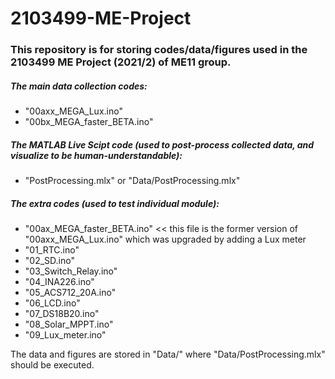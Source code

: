 # 2103499-ME-Project
### This repository is for storing codes/data/figures used in the 2103499 ME Project (2021/2) of ME11 group.

##### The main data collection codes:
-  "00axx_MEGA_Lux.ino"
-  "00bx_MEGA_faster_BETA.ino"
  
##### The MATLAB Live Scipt code (used to post-process collected data, and visualize to be human-understandable):
-  "PostProcessing.mlx" or "Data/PostProcessing.mlx"

##### The extra codes (used to test individual module):
-  "00ax_MEGA_faster_BETA.ino"   << this file is the former version of "00axx_MEGA_Lux.ino" which was upgraded by adding a Lux meter
-  "01_RTC.ino"
-  "02_SD.ino"
-  "03_Switch_Relay.ino"
-  "04_INA226.ino"
-  "05_ACS712_20A.ino"
-  "06_LCD.ino"
-  "07_DS18B20.ino"
-  "08_Solar_MPPT.ino"
-  "09_Lux_meter.ino"

  The data and figures are stored in "Data/" where "Data/PostProcessing.mlx" should be executed.
